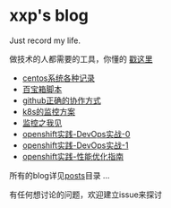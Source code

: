 # xxp's blog

 Just record my life.

做技术的人都需要的工具，你懂的 [戳这里](http://my.yizhihongxing.com/aff.php?aff=3000)

* [centos系统各种记录](/posts/centos.md)
* [百宝箱脚本](/posts/百宝箱脚本.md)
* [github正确的协作方式](/posts/github-dev.md)
* [k8s的监控方案](/posts/kuerbernetes的监控方案.md)
* [监控之我见](/posts/监控之我见.md)
* [openshift实践-DevOps实战-0](/posts/openshift实践-DevOps实战-0.md)
* [openshift实践-DevOps实战-1](/posts/openshift实践-DevOps实战-1.md)
* [openshift实践-性能优化指南](/posts/openshift实践-性能优化指南.md)

所有的blog详见[posts](/posts)目录 ...

有任何想讨论的问题，欢迎建立issue来探讨
